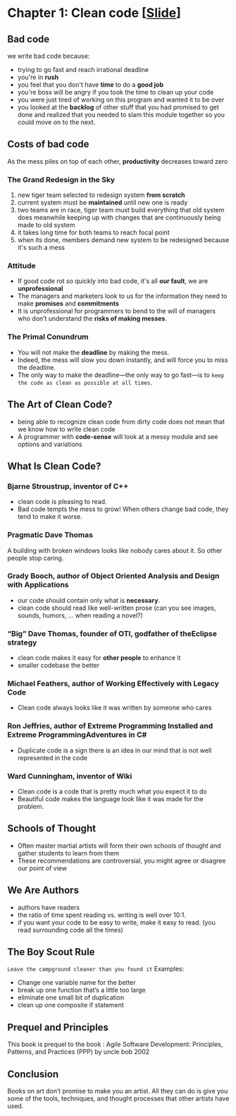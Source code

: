 # Chapter 1: Clean code [[Slide](../slides/01_Chapter_1_Clean_code.pptx)]

## Bad code
we write bad code because:
- trying to go fast and reach irrational deadline
- you're in **rush**
- you feel that you don't have **time** to do a **good job**
- you're boss will be angry if you took the time to clean up your code
- you were just tired of working on this program and wanted it to be over
- you looked at the **backlog** of other stuff that you had promised to get done and realized that you needed to slam this module together so you could move on to the next.

## Costs of bad code
As the mess piles on top of each other, **productivity** decreases toward zero

### The Grand Redesign in the Sky

1. new tiger team selected to redesign system **from scratch**
2. current system must be **maintained** until new one is ready
3. two teams are in race, tiger team must build everything that old system does meanwhile keeping up with changes that are continuously being made to old system
4. it takes long time for both teams to reach focal point
5. when its done, members demand new system to be redesigned because it's such a mess

### Attitude
- If good code rot so quickly into bad code, it's all **our fault**, we are **unprofessional**
- The managers and marketers look to us for the information they need to make **promises** and **commitments**
- It is unprofessional for programmers to bend to the will of managers who don’t understand the **risks of making messes**.

### The Primal Conundrum
- You will not make the **deadline** by making the mess.
- Indeed, the mess will slow you down instantly, and will force you to miss the deadline.
- The only way to make the deadline—the only way to go fast—is to `keep the code as clean as possible at all times`.

## The Art of Clean Code?
- being able to recognize clean code from dirty code does not mean that we know how to write clean code
- A programmer with **code-sense** will look at a messy module and see options and variations

## What Is Clean Code?
### Bjarne Stroustrup, inventor of C++
- clean code is pleasing to read.
- Bad code tempts the mess to grow! When others change bad code, they tend to make it worse.

### Pragmatic Dave Thomas
A building with broken windows looks like nobody cares about it. So other people stop caring.

### Grady Booch, author of Object Oriented Analysis and Design with Applications
- our code should contain only what is **necessary**.
- clean code should read like well-written prose (can you see images, sounds, humors, … when reading a novel?)

### “Big” Dave Thomas, founder of OTI, godfather of theEclipse strategy
- clean code makes it easy for **other people** to enhance it
- smaller codebase the better

### Michael Feathers, author of Working Effectively with Legacy Code
- Clean code always looks like it was written by someone who cares

### Ron Jeffries, author of Extreme Programming Installed and Extreme ProgrammingAdventures in C#
- Duplicate code is a sign there is an idea in our mind that is not well represented in the code

### Ward Cunningham, inventor of Wiki
- Clean code is a code that is pretty much what you expect it to do
- Beautiful code makes the language look like it was made for the problem.

## Schools of Thought
- Often master martial artists will form their own schools of thought and gather students to learn from them
- These recommendations are controversial, you might agree or disagree our point of view

## We Are Authors
- authors have readers
- the ratio of time spent reading vs. writing is well over 10:1.
- if you want your code to be easy to write, make it easy to read. (you read surrounding code all the times)

## The Boy Scout Rule
`Leave the campground cleaner than you found it`
Examples:
- Change one variable name for the better
- break up one function that’s a little too large
- eliminate one small bit of duplication
- clean up one composite if statement

## Prequel and Principles
This book is prequel to the book :
Agile Software Development: Principles, Patterns, and Practices (PPP)
by uncle bob 2002

## Conclusion
Books on art don’t promise to make you an artist. All they can do is give you some of the
tools, techniques, and thought processes that other artists have used.